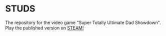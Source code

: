 # STUDS
The repository for the video game "Super Totally Ultimate Dad Showdown".  Play the published version on [STEAM!](https://store.steampowered.com/app/1570730/Super_Totally_Ultimate_Dad_Showdown/)

